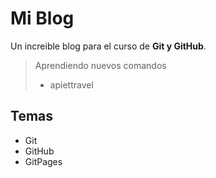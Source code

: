 # Mi Blog

Un increible blog para el curso de **Git y GitHub**.

> Aprendiendo nuevos comandos
> - apiettravel

## Temas

- Git
- GitHub
- GitPages